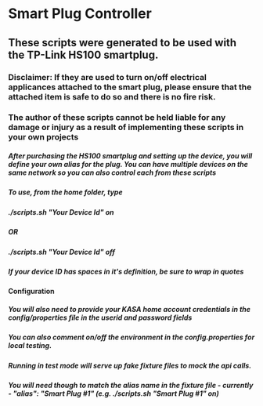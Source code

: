 # Smart Plug Controller

## These scripts were generated to be used with the TP-Link HS100 smartplug.

### Disclaimer: If they are used to turn on/off electrical applicances attached to the smart plug, please ensure that the attached item is safe to do so and there is no fire risk.
### The author of these scripts cannot be held liable for any damage or injury as a result of implementing these scripts in your own projects


##### After purchasing the HS100 smartplug and setting up the device, you will define your own alias for the plug. You can have multiple devices on the same network so you can also control each from these scripts
##### To use, from the home folder, type

##### ./scripts.sh "Your Device Id" on
##### OR
##### ./scripts.sh "Your Device Id" off

##### If your device ID has spaces in it's definition, be sure to wrap in quotes

#### Configuration
##### You will also need to provide your KASA home account credentials in the config/properties file in the userid and password fields

##### You can also comment on/off the environment in the config.properties for local testing.
##### Running in test mode will serve up fake fixture files to mock the api calls.
##### You will need though to match the alias name in the fixture file - currently -  "alias": "Smart Plug #1" (e.g. ./scripts.sh "Smart Plug #1" on)
